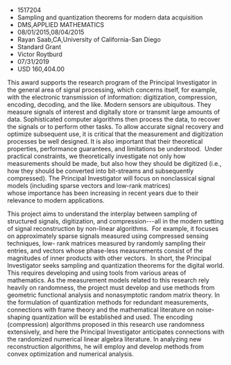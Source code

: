 
* 1517204
* Sampling and quantization theorems for modern data acquisition
* DMS,APPLIED MATHEMATICS
* 08/01/2015,08/04/2015
* Rayan Saab,CA,University of California-San Diego
* Standard Grant
* Victor Roytburd
* 07/31/2019
* USD 160,404.00

This award supports the research program of the Principal Investigator in the
general area of signal processing, which concerns itself, for example, with the
electronic transmission of information: digitization, compression, encoding,
decoding, and the like. Modern sensors are ubiquitous. They measure signals of
interest and digitally store or transmit large amounts of data. Sophisticated
computer algorithms then process the data, to recover the signals or to perform
other tasks. To allow accurate signal recovery and optimize subsequent use, it
is critical that the measurement and digitization processes be well designed. It
is also important that their theoretical properties, performance guarantees, and
limitations be understood.  Under practical constraints, we theoretically
investigate not only how measurements should be made, but also how they should
be digitized (i.e., how they should be converted into bit-streams and
subsequently compressed). The Principal Investigator will focus on nonclassical
signal models (including sparse vectors and low-rank matrices)
whose importance has been increasing in recent years due to their relevance to
modern applications.

This project aims to understand the interplay between sampling of structured
signals, digitization, and compression---all in the modern setting of signal
reconstruction by non-linear algorithms.  For example, it focuses on
approximately sparse signals measured using compressed sensing techniques, low-
rank matrices measured by randomly sampling their entries, and vectors whose
phase-less measurements consist of the magnitudes of inner products with other
vectors.  In short, the Principal Investigator seeks sampling and quantization
theorems for the digital world. This requires developing and using tools from
various areas of mathematics. As the measurement models related to this research
rely heavily on randomness, the project must develop and use methods from
geometric functional analysis and nonasymptotic random matrix theory. In the
formulation of quantization methods for redundant measurements, connections with
frame theory and the mathematical literature on noise-shaping quantization will
be established and used. The encoding (compression) algorithms proposed in this
research use randomness extensively, and here the Principal Investigator
anticipates connections with the randomized numerical linear algebra literature.
In analyzing new reconstruction algorithms, he will employ and develop methods
from convex optimization and numerical analysis.
